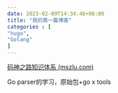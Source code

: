 ```yaml
---
date: 2023-02-09T14:34:48+08:00
title: "我的第一篇博客"
categories : [
"hugo",
"Golang"
]
---
```




[码神之路知识体系 (mszlu.com)](https://mszlu.com/)

Go parser的学习，原始包+go x tools



